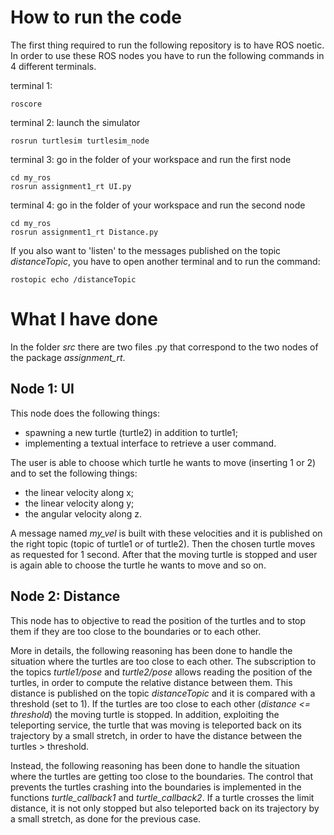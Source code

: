 # How to run the code

The first thing required to run the following repository is to have ROS noetic.
In order to use these ROS nodes you have to run the following commands in 4 different terminals. 

terminal 1:

	roscore
terminal 2: launch the simulator

	rosrun turtlesim turtlesim_node
terminal 3: go in the folder of your workspace and run the first node

	cd my_ros
	rosrun assignment1_rt UI.py
terminal 4: go in the folder of your workspace and run the second node

	cd my_ros
	rosrun assignment1_rt Distance.py

If you also want to 'listen' to the messages published on the topic *distanceTopic*, you have to open another terminal and to run the command:

	rostopic echo /distanceTopic

# What I have done

In the folder *src* there are two files .py that correspond to the two nodes of the package *assignment_rt*.

## Node 1: UI

This node does the following things:
- spawning a new turtle (turtle2) in addition to turtle1;
- implementing a textual interface to retrieve a user command.

The user is able to choose which turtle he wants to move (inserting 1 or 2) and to set the following things:
- the linear velocity along x;
- the linear velocity along y;
- the angular velocity along z.

A message named *my_vel* is built with these velocities and it is published on the right topic (topic of turtle1 or of turtle2). Then the chosen turtle moves as requested for 1 second. After that the moving turtle is stopped and user is again able to choose the turtle he wants to move and so on.



## Node 2: Distance

This node has to objective to read the position of the turtles and to stop them if they are too close to the boundaries or to each other. 

More in details, the following reasoning has been done to handle the situation where the turtles are too close to each other. 
The subscription to the topics *turtle1/pose* and *turtle2/pose* allows reading the position of the turtles, in order to compute the relative distance between them. This distance is published on the topic *distanceTopic* and it is compared with a threshold (set to 1). If the turtles are too close to each other (*distance <= threshold*) the moving turtle is stopped. In addition, exploiting the teleporting service, the turtle that was moving is teleported back on its trajectory by a small stretch, in order to have the distance between the turtles > threshold. 


Instead, the following reasoning has been done to handle the situation where the turtles are getting too close to the boundaries.
The control that prevents the turtles crashing into the boundaries is implemented in the functions *turtle_callback1* and *turtle_callback2*. If a turtle crosses the limit distance, it is not only stopped but also teleported back on its trajectory by a small stretch, as done for the previous case. 
